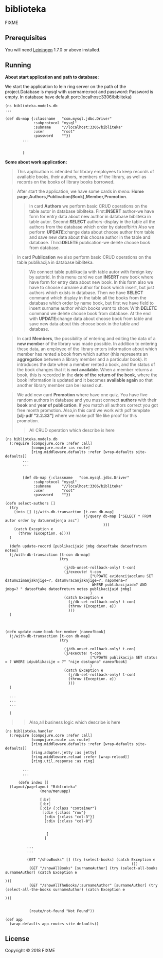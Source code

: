 # biblioteka

FIXME

## Prerequisites

You will need [Leiningen][1] 1.7.0 or above installed.

[1]: https://github.com/technomancy/leiningen

## Running


**About start application and path to database:**

We start the application to lein ring server on the path of the project.Database is mysql with username:root
and password:
Password is empty.
In database have default port:(localhost:3306/bibliteka)



```
(ns biblioteka.models.db
...

(def db-map {:classname   "com.mysql.jdbc.Driver"
             :subprotocol "mysql"
             :subname     "//localhost:3306/bibliteka"
             :user        "root"
             :password    ""})	     
	    ...  
	    
	    
	    )

```


**Some about work application:**

>This application is intended for library employees to keep records of available books, their authors, members of the library, as well as records on the books of library books borrowed.


>After start the application, we have some cards in *menu:* **Home page,Authors,Publication(Book),Member,Promotion**.
>>In card **Authors** we perform basic CRUD operations on the table autor in database bibliteka.
First:**INSERT** author-we have form for entry data about new author in database bibliteka in table autor.
Second:**SELECT** authors-display in the table all the authors from the database which order by dateofbirth
Also we perform **UPDATE**:change data about choose author from table and save new data about this choose author in the table and database.
Third:**DELETE** publication-we delete choose book from database.

>In card **Publication** we also perform basic CRUD operations on the table publikacija in database bibliteka.
>>We connect table publikacija with table autor with foreign key by autorid.
In this menu card we can **INSERT** new book where have form for entry data about new book. In this form also we have to choose surname author for book which insert, but just authors which exists in database. Then we have **SELECT** command which display in the table all the books from the database which order by name book, but first we have field to insert surname author which books want to show.
With **DELETE** command we delete choose book from database. At the end with **UPDATE**:change data about choose book from table and save new data about this choose book in the table and database.


>In card **Members**, the possibility of entering and editing the data of a **new member** of the library was made possible. In addition to entering these data, an employee of the library enters information about which member has rented a book from which author (this represents an **aggregation** between a library member and a particular book). It introduces the date when a member rented a book, and the status of the book changes that it is **not available**. When a member returns a book, this is recorded in the **date of the return of the book**, where the book information is updated and it becomes **available again** so that another library member can be leased out.


>We add new card **Promotion** where have one quiz. You have five random authors in database and you must connect **authors** with their **book** and **year of publication**. If you match all authors correct you got free month promotion.
Also,in this card we work with pdf template **[clj-pdf "2.2.33"]** where we make pdf file like proof for this promotion.
>>All CRUD operation which describe is here

>
```
(ns biblioteka.models.db
  (:require [compojure.core :refer :all]
            [compojure.route :as route]
            [ring.middleware.defaults :refer [wrap-defaults site-defaults]]
	    ...
	    ...
	    
	    
	    (def db-map {:classname   "com.mysql.jdbc.Driver"
             :subprotocol "mysql"
             :subname     "//localhost:3306/bibliteka"
             :user        "root"
             :password    ""})

(defn select-authors []
  (try
    (into [] (j/with-db-transaction [t-con db-map]
                                    (j/query db-map ["SELECT * FROM autor order by datumrodjenja asc"]
                                             )))
    (catch Exception e
      (throw (Exception. e))))
  )
  
  (defn update-record [publikacijaid jmbg dateoftake dateofreturn notes]
  (j/with-db-transaction [t-con db-map]
                         (try

                           (j/db-unset-rollback-only! t-con)
                           (j/execute! t-con
                                       ["UPDATE evidencijaoclanu SET datumuzimanjaknjige=?, datumvracanjaknjige=?, napomena=?
                                        WHERE publikacijaid=? AND jmbg=? " dateoftake dateofreturn notes publikacijaid jmbg]
                                       )
                           (catch Exception e
                             (j/db-set-rollback-only! t-con)
                             (throw (Exception. e))
                             )))
  )



(defn update-name-book-for-member [nameofbook]
  (j/with-db-transaction [t-con db-map]
                         (try

                           (j/db-unset-rollback-only! t-con)
                           (j/execute! t-con
                                       ["UPDATE publikacija SET status = ? WHERE idpublikacije = ?" "nije dostupna" nameofbook]
                                       )
                           (catch Exception e
                             (j/db-set-rollback-only! t-con)
                             (throw (Exception. e))
                             )))
  )
  
  ...
  ...
  ...
  
  )
```

>>Also,all business logic which describe is here

>

```
(ns biblioteka.handler
  (:require [compojure.core :refer :all]
            [compojure.route :as route]
            [ring.middleware.defaults :refer [wrap-defaults site-defaults]]
            [ring.adapter.jetty :as jetty]
            [ring.middleware.reload :refer [wrap-reload]]
            [ring.util.response :as ring]
	    
	    ...
	    ...
	    
	  (defn index []
  (layout/pagelayout "Biblioteka"
                (menu/menuapp)

                [:br]
                [:br]
                [:div {:class "container"}
                 [:div {:class "row"}
                  [:div {:class "col-3"}]
                  [:div {:class "col-8"}


                   ]
                  ]
		  
		  ...
		  ...
		  
		  (GET "/showBooks" [] (try (select-books) (catch Exception e
                                                          )))
           (GET "/showAllBooks" [surnameAuthor] (try (select-all-books surnameAuthor) (catch Exception e
                                                                             )))
           (GET "/showAllTheBooks/:surnameAuthor" [surnameAuthor] (try (select-all-the-books surnameAuthor) (catch Exception e
                                                                                         )))


           (route/not-found "Not Found"))

(def app
  (wrap-defaults app-routes site-defaults))
```


		 



## License

Copyright © 2018 FIXME
